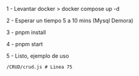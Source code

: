 1 -  Levantar docker
    >  docker compose up -d

2 - Esperar un tiempo 5 a 10 mins (Mysql Demora)

3 - pnpm install

4 - pnpm start 

5 - Listo, ejemplo de uso
```
/CRUD/crud.js # Linea 75
```